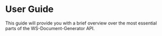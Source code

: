 # User Guide

This guide will provide you with a brief overview over the most essential parts of the WS-Document-Generator API.

